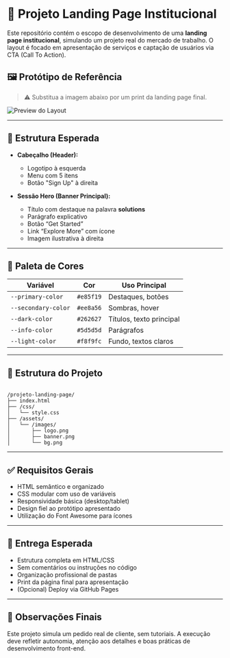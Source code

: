 

# 💼 Projeto Landing Page Institucional

Este repositório contém o escopo de desenvolvimento de uma **landing page institucional**, simulando um projeto real do mercado de trabalho. O layout é focado em apresentação de serviços e captação de usuários via CTA (Call To Action).

## 🖼️ Protótipo de Referência

> ⚠️ Substitua a imagem abaixo por um print da landing page final.

![Preview do Layout](./assets/images/preview.png)

---

## 📌 Estrutura Esperada

- **Cabeçalho (Header):**
  - Logotipo à esquerda
  - Menu com 5 itens
  - Botão "Sign Up" à direita

- **Sessão Hero (Banner Principal):**
  - Título com destaque na palavra **solutions**
  - Parágrafo explicativo
  - Botão “Get Started”
  - Link “Explore More” com ícone
  - Imagem ilustrativa à direita

---

## 🎨 Paleta de Cores

| Variável            | Cor       | Uso Principal            |
|---------------------|-----------|--------------------------|
| `--primary-color`   | `#e85f19` | Destaques, botões        |
| `--secondary-color` | `#ee8a56` | Sombras, hover           |
| `--dark-color`      | `#262627` | Títulos, texto principal |
| `--info-color`      | `#5d5d5d` | Parágrafos               |
| `--light-color`     | `#f8f9fc` | Fundo, textos claros     |

---

## 🧱 Estrutura do Projeto

```

/projeto-landing-page/
├── index.html
├── /css/
│   └── style.css
├── /assets/
│   └── /images/
│       ├── logo.png
│       ├── banner.png
│       └── bg.png

```

---

## ✅ Requisitos Gerais

- HTML semântico e organizado
- CSS modular com uso de variáveis
- Responsividade básica (desktop/tablet)
- Design fiel ao protótipo apresentado
- Utilização do Font Awesome para ícones

---

## 📌 Entrega Esperada

- Estrutura completa em HTML/CSS
- Sem comentários ou instruções no código
- Organização profissional de pastas
- Print da página final para apresentação
- (Opcional) Deploy via GitHub Pages

---

## 📎 Observações Finais

Este projeto simula um pedido real de cliente, sem tutoriais. A execução deve refletir autonomia, atenção aos detalhes e boas práticas de desenvolvimento front-end.





